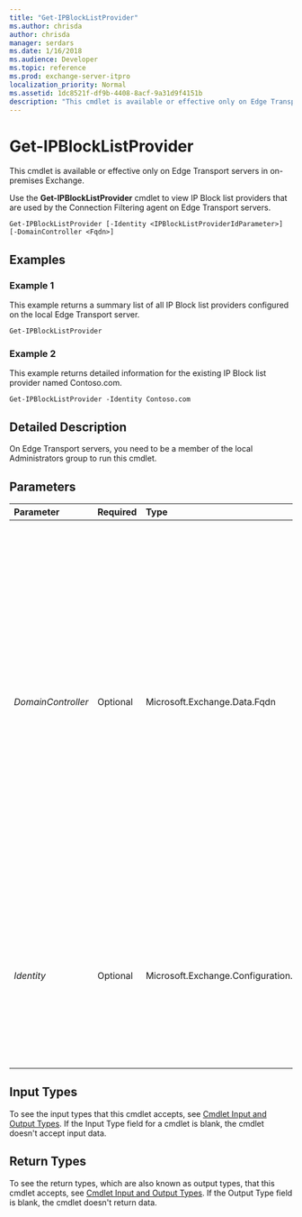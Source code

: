 ```yaml
---
title: "Get-IPBlockListProvider"
ms.author: chrisda
author: chrisda
manager: serdars
ms.date: 1/16/2018
ms.audience: Developer
ms.topic: reference
ms.prod: exchange-server-itpro
localization_priority: Normal
ms.assetid: 1dc8521f-df9b-4408-8acf-9a31d9f4151b
description: "This cmdlet is available or effective only on Edge Transport servers in on-premises Exchange."
---
```


# Get-IPBlockListProvider

This cmdlet is available or effective only on Edge Transport servers in on-premises Exchange. 
  
Use the **Get-IPBlockListProvider** cmdlet to view IP Block list providers that are used by the Connection Filtering agent on Edge Transport servers.
  
```
Get-IPBlockListProvider [-Identity <IPBlockListProviderIdParameter>] [-DomainController <Fqdn>]

```

## Examples
<a name="Examples"> </a>

### Example 1

This example returns a summary list of all IP Block list providers configured on the local Edge Transport server.
  
```
Get-IPBlockListProvider
```

### Example 2

This example returns detailed information for the existing IP Block list provider named Contoso.com.
  
```
Get-IPBlockListProvider -Identity Contoso.com
```

## Detailed Description
<a name="DetailedDescription"> </a>

On Edge Transport servers, you need to be a member of the local Administrators group to run this cmdlet.
  
## Parameters
<a name="DetailedDescription"> </a>

|**Parameter**|**Required**|**Type**|**Description**|
|:-----|:-----|:-----|:-----|
| _DomainController_ <br/> |Optional  <br/> |Microsoft.Exchange.Data.Fqdn  <br/> |The _DomainController_ parameter specifies the domain controller that's used by this cmdlet to read data from or write data to Active Directory. You identify the domain controller by its fully qualified domain name (FQDN). For example, `dc01.contoso.com`.  <br/> The _DomainController_ parameter isn't supported on Edge Transport servers. An Edge Transport server uses the local instance of Active Directory Lightweight Directory Services (AD LDS) to read and write data. <br/> |
| _Identity_ <br/> |Optional  <br/> |Microsoft.Exchange.Configuration.Tasks.IPBlockListProviderIdParameter  <br/> | The _Identity_ parameter specifies the IP Block list provider that you want to view. You can use any value that uniquely identifies the IP Block list provider. For example: <br/>  Name <br/>  Distinguished name (DN) <br/>  GUID <br/> |
   
## Input Types
<a name="InputTypes"> </a>

To see the input types that this cmdlet accepts, see [Cmdlet Input and Output Types](http://go.microsoft.com/fwlink/p/?linkId=616387). If the Input Type field for a cmdlet is blank, the cmdlet doesn't accept input data. 
  
## Return Types
<a name="ReturnTypes"> </a>

To see the return types, which are also known as output types, that this cmdlet accepts, see [Cmdlet Input and Output Types](http://go.microsoft.com/fwlink/p/?linkId=616387). If the Output Type field is blank, the cmdlet doesn't return data. 
  

